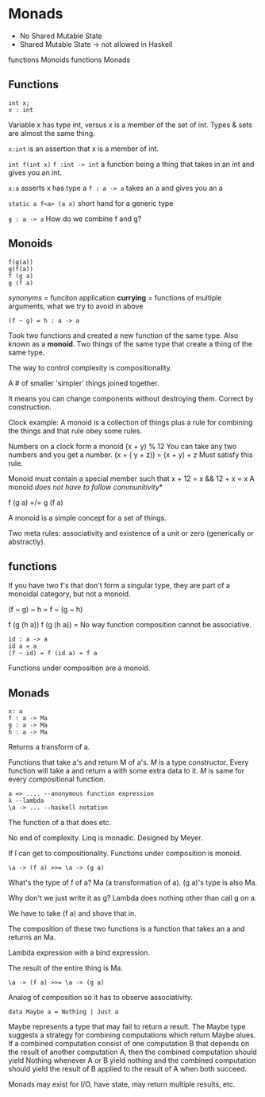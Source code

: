 # Monads

- No Shared Mutable State
- Shared Mutable State -> not allowed in Haskell

functions
Monoids
functions
Monads

## Functions

```
int x;
x : int
```

Variable x has type int, versus x is a member of the set of int.
Types & sets are almost the same thing.

`x:int` is an assertion that x is a member of int.

`int f(int x)`
`f :int -> int` a function being a thing that takes in an int and gives you an int.

`x:a` asserts x has type a
`f : a -> a` takes an a and gives you an a

`static a f<a> (a x)` short hand for a generic type

`g : a -> a`
How do we combine f and g?

## Monoids

```
f(g(a))
g(f(a))
f (g a)
g (f a)
```
*synonyms* = funciton application
**currying** = functions of multiple arguments, what we try to avoid in above

```
(f ~ g) = h : a -> a
```
Took two functions and created a new function of the same type. Also known as a **monoid**. Two things of the same type that create a thing of the same type.

The way to control complexity is compositionality.

A # of smaller 'simpler' things joined together.

It means you can change components without destroying them. Correct by construction.

Clock example: A monoid is a collection of things plus a rule for combining the things and that rule obey some rules.

Numbers on a clock form a monoid
(x + y) % 12
You can take any two numbers and you get a number.
(x + ( y + z)) = (x + y) + z
Must satisfy this rule.

Monoid must contain a special member such that x + 12 = x && 12 + x = x
A monoid *does not have to follow communitivity**

f (g a) =/= g (f a)

A monoid is a simple concept for a set of things.

Two meta rules: associativity and existence of a unit or zero (generically or abstractly).

## functions
If you have two f's that don't form a singular type, they are part of a monoidal category, but not a monoid.

(f ~ g) ~ h = f ~ (g ~ h)

f (g (h a))
f (g (h a)) = No way function composition cannot be associative.

```
id : a -> a
id a = a
(f ~ id) = f (id a) = f a
```
Functions under composition are a monoid.

## Monads
```
x: a
f : a -> Ma
g : a -> Ma
h : a -> Ma
```
Returns a transform of a.

Functions that take a's and return M of a's. *M* is a type constructor. Every function will take a and return a with some extra data to it. *M* is same for every compositional function.

```
a => .... --anonymous function expression
λ --lambda
\a -> ... --haskell notation
```
The function of a that does etc.

No end of complexity. Linq is monadic. Designed by Meyer.

If I can get to compositionality. Functions under composition is monoid.

```
\a -> (f a) >>= \a -> (g a)
```
What's the type of f of a? Ma (a transformation of a). (g a)'s type is also Ma.

Why don't we just write it as g? Lambda does nothing other than call g on a.

We have to take (f a) and shove that in.

The composition of these two functions is a function that takes an a and returns an Ma.

Lambda expression with a bind expression.

The result of the entire thing is Ma.

```
\a -> (f a) >>= \a -> (g a)
```

Analog of composition so it has to observe associativity.

```
data Maybe a = Nothing | Just a
```

Maybe represents a type that may fail to return a result. The Maybe type suggests a strategy for combining computations which return Maybe alues. If a combined computation consist of one computation B that depends on the result of another computation A, then the combined computation should yield Nothing whenever A or B yield nothing and the combined computation should yield the result of B applied to the result of A when both succeed.

Monads may exist for I/O, have state, may return multiple results, etc.
